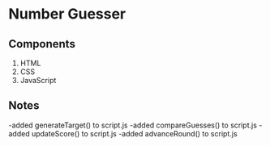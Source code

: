 # Number Guesser

## Components

1. HTML
2. CSS
3. JavaScript

## Notes

-added generateTarget() to script.js
-added compareGuesses() to script.js
-added updateScore() to script.js
-added advanceRound() to script.js
